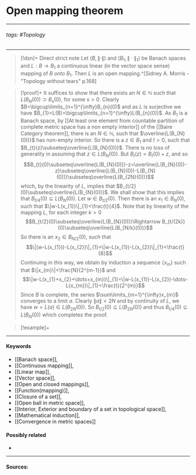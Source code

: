 # Open mapping theorem
***
###### tags: #Topology
***
>[!dsn]+ Direct strict note
>Let $(B,\|\cdot\|)$ and $(B_{1},\|\cdot\|_{1})$ be Banach spaces and $L:B\to B_{1}$ a continuous linear (in the vector space sense) mapping of $B$ *onto* $B_{1}$. Then $L$ is an open mapping.^[Sidney A. Morris - "Topology without tears" p.168]

>[!proof]+
>It suffices to show that there exists an $N\in\mathbb{N}$ such that $L(B_{N}(0))\supset B_{s}(0)$, for some $s>0$.
>Clearly $B=\bigcup\limits_{n=1}^{\infty}B_{n}(0)$ and as $L$ is surjective we have $B_{1}=L(B)=\bigcup\limits_{n=1}^{\infty}L(B_{n}(0))$. 
>As $B_{1}$ is a Banach space, by [[At least one element from countable partition of complete metric space has a non empty interior]] of the [[Baire Category theorem]], there is an $N\in\mathbb{N}$, such that $\overline{L(B_{N}(0))}$ has non-empty interior.
>So there is a $z\in B_{1}$ and $t>0$, such that $B_{t}(z)\subseteq\overline{L(B_{N}(0))}$.
>There is no loss of generality in assuming that $z\in L(B_{N}(0))$.
>But $B_{t}(z)=B_{t}(0)+z$, and so
>$$B_{t}(0)\subseteq\overline{L(B_{N}(0))}-z=\overline{L(B_{N}(0))-z}\subseteq\overline{L(B_{N}(0))-L(B_{N}(0))}\subseteq\overline{L(B_{2N}(0))}$$
>which, by the linearity of $L$, implies that $B_{t/2}(0)\subseteq\overline{L(B_{N}(0))}$.
>We shall show that this implies that $B_{t/4}(0)\subseteq L(B_{N}(0))$.
>Let $w\in B_{t/2}(0)$. Then there is an $x_{1}\in B_{N}(0)$, such that $\|w-L(x_{1})\|_{1}<\frac{t}{4}$.
>Note that by linearity of the mapping $L$, for each integer $k>0$
>$$B_{t/2}(0)\subseteq\overline{L(B_{N}(0))}\Rightarrow B_{t/(2k)}(0)\subseteq\overline{L(B_{N/k}(0))}$$
>So there is an $x_{2}\in B_{N/2}(0)$, such that
>$$\|(w-L(x_{1}))-L(x_{2})\|_{1}=\|w-L(x_{1})-L(x_{2})\|_{1}<\frac{t}{8}$$
>Continuing in this way, we obtain by induction a sequence $\{x_{m}\}$ such that $\|x_{m}\|<\frac{N}{2^{m-1}}$ and
>$$\|w-L(x_{1}+x_{2}+\dots+x_{m})\|_{1}=\|w-L(x_{1})-L(x_{2})-\dots-L(x_{m})\|_{1}<\frac{t}{2^{m}}$$
>Since $B$ is complete, the series $\sum\limits_{m=1}^{\infty}x_{m}$ converges to a limit $a$.
>Clearly $\|a\|<2N$ and by continuity of $L$, we have $w=L(a)\in L(B_{2N}(0))$.
>So $B_{t/2}(0)\subseteq L(B_{2N}(0))$ and thus $B_{t/4}(0)\subseteq L(B_{N}(0))$ which completes the proof.

>[!example]+ 
>
***
#### Keywords
- [[Banach space]],
- [[Continuous mapping]],
- [[Linear map]],
- [[Vector space]],
- [[Open and closed mappings]],
- [[Function(mapping)]],
- [[Closure of a set]],
- [[Open ball in metric space]],
- [[Interior, Exterior and boundary of a set in topological space]],
- [[Mathematical induction]],
- [[Convergence in metric spaces]]
#### Possibly related
- 
***
#### Sources: